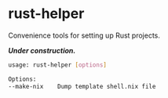 # rust-helper

Convenience tools for setting up Rust projects.

***Under construction.***

```bash
usage: rust-helper [options]

Options:
--make-nix    Dump template shell.nix file

```

